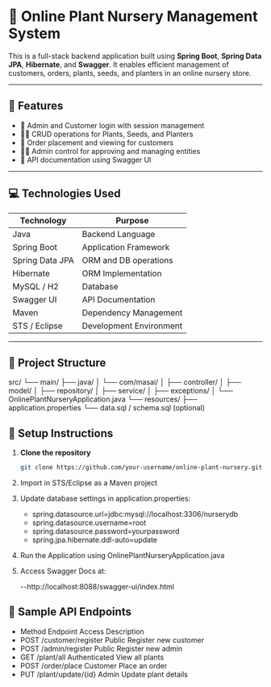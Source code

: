 # 🌿 Online Plant Nursery Management System

This is a full-stack backend application built using **Spring Boot**, **Spring Data JPA**, **Hibernate**, and **Swagger**. It enables efficient management of customers, orders, plants, seeds, and planters in an online nursery store.

---

## 📌 Features

- 🔐 Admin and Customer login with session management
- 🧑‍🌾 CRUD operations for Plants, Seeds, and Planters
- 🛒 Order placement and viewing for customers
- 👨‍💼 Admin control for approving and managing entities
- 📄 API documentation using Swagger UI

---

## 💻 Technologies Used

| Technology       | Purpose                          |
|------------------|----------------------------------|
| Java             | Backend Language                 |
| Spring Boot      | Application Framework            |
| Spring Data JPA  | ORM and DB operations            |
| Hibernate        | ORM Implementation               |
| MySQL / H2       | Database                         |
| Swagger UI       | API Documentation                |
| Maven            | Dependency Management            |
| STS / Eclipse    | Development Environment          |

---

## 📁 Project Structure

src/
└── main/
├── java/
│ └── com/masai/
│ ├── controller/
│ ├── model/
│ ├── repository/
│ ├── service/
│ ├── exceptions/
│ └── OnlinePlantNurseryApplication.java
└── resources/
├── application.properties
└── data.sql / schema.sql (optional)

## 🔧 Setup Instructions

1. **Clone the repository**
   ```bash
   git clone https://github.com/your-username/online-plant-nursery.git
   
2. Import in STS/Eclipse as a Maven project

3. Update database settings in application.properties:
   * spring.datasource.url=jdbc:mysql://localhost:3306/nurserydb
   * spring.datasource.username=root
   * spring.datasource.password=yourpassword
   * spring.jpa.hibernate.ddl-auto=update
   
4. Run the Application using OnlinePlantNurseryApplication.java

5. Access Swagger Docs at:

   --http://localhost:8088/swagger-ui/index.html
   
## 🧪 Sample API Endpoints
- Method	Endpoint	Access	Description
- POST	/customer/register	Public	Register new customer
- POST	/admin/register	Public	Register new admin
- GET	/plant/all	Authenticated	View all plants
- POST	/order/place	Customer	Place an order
- PUT	/plant/update/{id}	Admin	Update plant details


